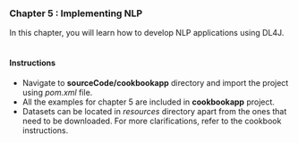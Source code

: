 ### Chapter 5 : Implementing NLP

In this chapter, you will learn how to develop NLP applications using DL4J.
&nbsp;
&nbsp;

#### Instructions 

 - Navigate to **sourceCode/cookbookapp** directory and import the project using *pom.xml* file.
 - All the examples for chapter 5 are included in **cookbookapp** project.
 - Datasets can be located in *resources* directory apart from the ones that need to be downloaded. For more clarifications, refer to the cookbook instructions.  
